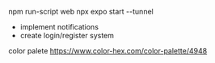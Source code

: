 npm run-script web
npx expo start --tunnel

- implement notifications
- create login/register system

color palete https://www.color-hex.com/color-palette/4948
